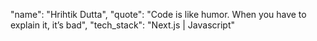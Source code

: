 "name": "Hrihtik Dutta",
"quote": "Code is like humor. When you have to explain it, it’s bad",
"tech_stack": "Next.js | Javascript"
